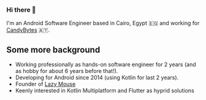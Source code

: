### Hi there 👋

I'm an Android Software Engineer based in Cairo, Egypt 🇪🇬 and working for [CandyBytes](https://www.candybytes.com/) 🇦🇹.

## Some more background
- Working professionally as hands-on software engineer for 2 years (and as hobby for about 6 years before that!).  
- Developing for Android since 2014 (using Kotlin for last 2 years).
- Founder of [Lazy Mouse](http://lzmouse.com/)
- Keenly interested in Kotlin Multiplatform and Flutter as hyprid solutions
